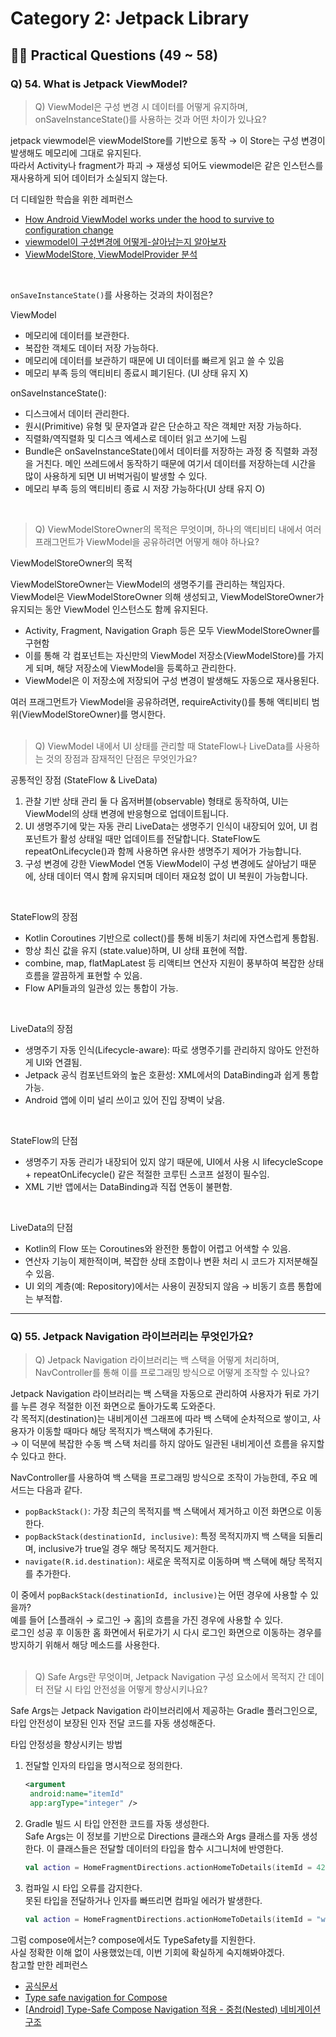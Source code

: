 # Category 2: Jetpack Library

## 🙋🏻 Practical Questions (49 ~ 58)

### Q) 54. What is Jetpack ViewModel?

> Q) ViewModel은 구성 변경 시 데이터를 어떻게 유지하며, onSaveInstanceState()를 사용하는 것과 어떤 차이가 있나요?

jetpack viewmodel은 viewModelStore를 기반으로 동작 → 이 Store는 구성 변경이 발생해도 메모리에 그대로 유지된다.  
따라서 Activity나 fragment가 파괴 → 재생성 되어도 viewmodel은 같은 인스턴스를 재사용하게 되어 데이터가 소실되지 않는다.

더 디테일한 학습을 위한 레퍼런스
- [How Android ViewModel works under the hood to survive to configuration change](https://proandroiddev.com/how-viewmodel-works-under-the-hood-52a4f1ff64cf)
- [viewmodel이 구성변경에 어떻게-살아남는지 알아보자](https://medium.com/@vov3616/viewmodel%EC%9D%B4-%EA%B5%AC%EC%84%B1%EB%B3%80%EA%B2%BD%EC%97%90-%EC%96%B4%EB%96%BB%EA%B2%8C-%EC%82%B4%EC%95%84%EB%82%A8%EB%8A%94%EC%A7%80-%EC%95%8C%EC%95%84%EB%B3%B4%EC%9E%90-66d28ca915e3)
- [ViewModelStore, ViewModelProvider 분석](https://rccode.tistory.com/380)

<br>

`onSaveInstanceState()`를 사용하는 것과의 차이점은?  

ViewModel
- 메모리에 데이터를 보관한다.
- 복잡한 객체도 데이터 저장 가능하다.
- 메모리에 데이터를 보관하기 때문에 UI 데이터를 빠르게 읽고 쓸 수 있음
- 메모리 부족 등의 액티비티 종료시 폐기된다. (UI 상태 유지 X)

onSaveInstanceState():
- 디스크에서 데이터 관리한다.
- 원시(Primitive) 유형 및 문자열과 같은 단순하고 작은 객체만 저장 가능하다.
- 직렬화/역직렬화 및 디스크 엑세스로 데이터 읽고 쓰기에 느림
- Bundle은 onSaveInstanceState()에서 데이터를 저장하는 과정 중 직렬화 과정을 거친다.
메인 쓰레드에서 동작하기 때문에 여기서 데이터를 저장하는데 시간을 많이 사용하게 되면 UI 버벅거림이 발생할 수 있다.
- 메모리 부족 등의 액티비티 종료 시 저장 가능하다(UI 상태 유지 O)  
<br>  

> Q) ViewModelStoreOwner의 목적은 무엇이며, 하나의 액티비티 내에서 여러 프래그먼트가 ViewModel을 공유하려면 어떻게 해야 하나요?

ViewModelStoreOwner의 목적  

ViewModelStoreOwner는 ViewModel의 생명주기를 관리하는 책임자다. 
ViewModel은 ViewModelStoreOwner 의해 생성되고, ViewModelStoreOwner가 유지되는 동안 ViewModel 인스턴스도 함께 유지된다.  
- Activity, Fragment, Navigation Graph 등은 모두 ViewModelStoreOwner를 구현함
- 이를 통해 각 컴포넌트는 자신만의 ViewModel 저장소(ViewModelStore)를 가지게 되며, 해당 저장소에 ViewModel을 등록하고 관리한다.
- ViewModel은 이 저장소에 저장되어 구성 변경이 발생해도 자동으로 재사용된다.

여러 프래그먼트가 ViewModel을 공유하려면, requireActivity()를 통해 액티비티 범위(ViewModelStoreOwner)를 명시한다.  
<br>  


> Q) ViewModel 내에서 UI 상태를 관리할 때 StateFlow나 LiveData를 사용하는 것의 장점과 잠재적인 단점은 무엇인가요?


공통적인 장점 (StateFlow & LiveData)
1.	관찰 기반 상태 관리
둘 다 옵저버블(observable) 형태로 동작하여, UI는 ViewModel의 상태 변경에 반응형으로 업데이트됩니다.
2.	UI 생명주기에 맞는 자동 관리
LiveData는 생명주기 인식이 내장되어 있어, UI 컴포넌트가 활성 상태일 때만 업데이트를 전달합니다.
StateFlow도 repeatOnLifecycle()과 함께 사용하면 유사한 생명주기 제어가 가능합니다.
3.	구성 변경에 강한 ViewModel 연동
ViewModel이 구성 변경에도 살아남기 때문에, 상태 데이터 역시 함께 유지되며 데이터 재요청 없이 UI 복원이 가능합니다.  
<br>


StateFlow의 장점  
- Kotlin Coroutines 기반으로 collect()를 통해 비동기 처리에 자연스럽게 통합됨.
- 항상 최신 값을 유지 (state.value)하며, UI 상태 표현에 적합.
- combine, map, flatMapLatest 등 리액티브 연산자 지원이 풍부하여 복잡한 상태 흐름을 깔끔하게 표현할 수 있음.
- Flow API들과의 일관성 있는 통합이 가능.  
<br>


LiveData의 장점
- 생명주기 자동 인식(Lifecycle-aware): 따로 생명주기를 관리하지 않아도 안전하게 UI와 연결됨.
- Jetpack 공식 컴포넌트와의 높은 호환성: XML에서의 DataBinding과 쉽게 통합 가능.
- Android 앱에 이미 널리 쓰이고 있어 진입 장벽이 낮음.  
<br>

StateFlow의 단점
- 생명주기 자동 관리가 내장되어 있지 않기 때문에, UI에서 사용 시 lifecycleScope + repeatOnLifecycle() 같은 적절한 코루틴 스코프 설정이 필수임.
- XML 기반 앱에서는 DataBinding과 직접 연동이 불편함.  
<br>

LiveData의 단점
- Kotlin의 Flow 또는 Coroutines와 완전한 통합이 어렵고 어색할 수 있음.
- 연산자 기능이 제한적이며, 복잡한 상태 조합이나 변환 처리 시 코드가 지저분해질 수 있음.
- UI 외의 계층(예: Repository)에서는 사용이 권장되지 않음 → 비동기 흐름 통합에는 부적합.


---

### Q) 55. Jetpack Navigation 라이브러리는 무엇인가요?

> Q) Jetpack Navigation 라이브러리는 백 스택을 어떻게 처리하며, NavController를 통해 이를 프로그래밍 방식으로 어떻게 조작할 수 있나요?

Jetpack Navigation 라이브러리는 백 스택을 자동으로 관리하여 사용자가 뒤로 가기를 누른 경우 적절한 이전 화면으로 돌아가도록 도와준다.  
각 목적지(destination)는 내비게이션 그래프에 따라 백 스택에 순차적으로 쌓이고, 사용자가 이동할 때마다 해당 목적지가 백스택에 추가된다.  
→ 이 덕분에 복잡한 수동 백 스택 처리를 하지 않아도 일관된 내비게이션 흐름을 유지할 수 있다고 한다.


NavController를 사용하여 백 스택을 프로그래밍 방식으로 조작이 가능한데, 주요 메서드는 다음과 같다.  
- `popBackStack()`: 가장 최근의 목적지를 백 스택에서 제거하고 이전 화면으로 이동한다.
- `popBackStack(destinationId, inclusive)`: 특정 목적지까지 백 스택을 되돌리며, inclusive가 true일 경우 해당 목적지도 제거한다.
- `navigate(R.id.destination)`: 새로운 목적지로 이동하며 백 스택에 해당 목적지를 추가한다.

이 중에서 `popBackStack(destinationId, inclusive)`는 어떤 경우에 사용할 수 있을까?  
예를 들어 [스플래쉬 → 로그인 → 홈]의 흐름을 가진 경우에 사용할 수 있다.  
로그인 성공 후 이동한 홈 화면에서 뒤로가기 시 다시 로그인 화면으로 이동하는 경우를 방지하기 위해서 해당 메소드를 사용한다.  
<br>


> Q) Safe Args란 무엇이며, Jetpack Navigation 구성 요소에서 목적지 간 데이터 전달 시 타입 안전성을 어떻게 향상시키나요?

Safe Args는 Jetpack Navigation 라이브러리에서 제공하는 Gradle 플러그인으로, 타입 안전성이 보장된 인자 전달 코드를 자동 생성해준다.  

타입 안정성을 향상시키는 방법
1. 전달할 인자의 타입을 명시적으로 정의한다.
   ```xml
   <argument
    android:name="itemId"
    app:argType="integer" />
   ```
2. Gradle 빌드 시 타입 안전한 코드를 자동 생성한다.  
   Safe Args는 이 정보를 기반으로 Directions 클래스와 Args 클래스를 자동 생성한다. 이 클래스들은 전달할 데이터의 타입을 함수 시그니처에 반영한다.
   ```kotlin
   val action = HomeFragmentDirections.actionHomeToDetails(itemId = 42) // 타입 명확
   ```

3. 컴파일 시 타입 오류를 감지한다.  
   못된 타입을 전달하거나 인자를 빠뜨리면 컴파일 에러가 발생한다.
   ```kotlin
   val action = HomeFragmentDirections.actionHomeToDetails(itemId = "wrongType") // 컴파일 에러
   ```

그럼 compose에서는? compose에서도 TypeSafety를 지원한다.    
사실 정확한 이해 없이 사용했었는데, 이번 기회에 확실하게 숙지해봐야겠다.   
참고할 만한 레퍼런스  
- [공식문서](https://developer.android.com/guide/navigation/design/type-safety?hl=ko)
- [Type safe navigation for Compose](https://medium.com/androiddevelopers/type-safe-navigation-for-compose-105325a97657)
- [[Android] Type-Safe Compose Navigation 적용 - 중첩(Nested) 네비게이션 구조](https://velog.io/@mraz3068/Android-Type-Safe-Compose-Navigation-Applying-in-Nested-Navigation)
